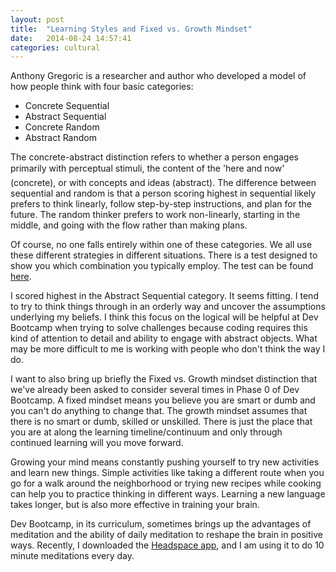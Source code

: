 ```yaml
---
layout: post
title:  "Learning Styles and Fixed vs. Growth Mindset"
date:   2014-08-24 14:57:41
categories: cultural
---
```


Anthony Gregoric is a researcher and author who developed a model of how people think with four basic categories:

- Concrete Sequential
- Abstract Sequential
- Concrete Random
- Abstract Random

The concrete-abstract distinction refers to whether a person engages primarily with perceptual stimuli, the content of the 'here and now' (concrete), or with concepts and ideas (abstract). The difference between sequential and random is that a person scoring highest in sequential likely prefers to think linearly, follow step-by-step instructions, and plan for the future. The random thinker prefers to work non-linearly, starting in the middle, and going with the flow rather than making plans.

Of course, no one falls entirely within one of these categories. We all use these different strategies in different situations. There is a test designed to show you which combination you typically employ. The test can be found [here][personal-think].

I scored highest in the Abstract Sequential category. It seems fitting. I tend to try to think things through in an orderly way and uncover the assumptions underlying my beliefs. I think this focus on the logical will be helpful at Dev Bootcamp when trying to solve challenges because coding requires this kind of attention to detail and ability to engage with abstract objects. What may be more difficult to me is working with people who don't think the way I do.

I want to also bring up briefly the Fixed vs. Growth mindset distinction that we've already been asked to consider several times in Phase 0 of Dev Bootcamp. A fixed mindset means you believe you are smart or dumb and you can't do anything to change that. The growth mindset assumes that there is no smart or dumb, skilled or unskilled. There is just the place that you are at along the learning timeline/continuum and only through continued learning will you move forward.

Growing your mind means constantly pushing yourself to try new activities and learn new things. Simple activities like taking a different route when you go for a walk around the neighborhood or trying new recipes while cooking can help you to practice thinking in different ways. Learning a new language takes longer, but is also more effective in training your brain.

Dev Bootcamp, in its curriculum, sometimes brings up the advantages of meditation and the ability of daily meditation to reshape the brain in positive ways. Recently, I downloaded the [Headspace app][head-space], and I am using it to do 10 minute meditations every day.

[personal-think]: http://www.thelearningweb.net/personalthink.html
[head-space]: https://www.headspace.com